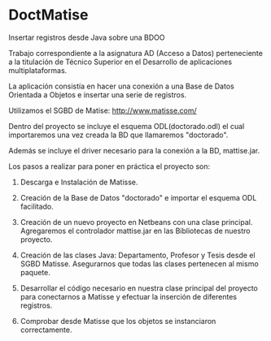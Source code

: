 # DoctMatise
Insertar registros desde Java sobre una BDOO

Trabajo correspondiente a la asignatura AD (Acceso a Datos) perteneciente a la titulación de Técnico Superior en el Desarrollo de aplicaciones multiplataformas.

La aplicación consistía en hacer una conexión a una Base de Datos Orientada a Objetos e insertar una serie de registros.

Utilizamos el SGBD de Matise: http://www.matisse.com/

Dentro del proyecto se incluye el esquema ODL(doctorado.odl) el cual importaremos una vez creada la BD que llamaremos "doctorado".

Además se incluye el driver necesario para la conexión a la BD, mattise.jar.


Los pasos a realizar para poner en práctica el proyecto son:

1. Descarga e Instalación de Matisse.

2. Creación de la Base de Datos "doctorado" e importar el esquema ODL facilitado.

3. Creación de un nuevo proyecto en Netbeans con una clase principal. Agregaremos el controlador mattise.jar en las Bibliotecas de nuestro proyecto.

4. Creación de las clases Java: Departamento, Profesor y Tesis desde el SGBD Matisse. Asegurarnos que todas las clases pertenecen al mismo paquete.

5. Desarrollar el código necesario en nuestra clase principal del proyecto para conectarnos a Matisse y efectuar la inserción de diferentes registros.

6. Comprobar desde Matisse que los objetos se instanciaron correctamente.
